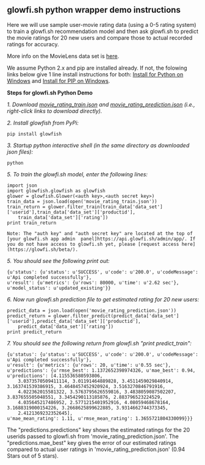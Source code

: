 glowfi.sh python wrapper demo instructions
-----------

Here we will use sample user-movie rating data  (using a 0-5 rating system) to train a glowfi.sh recommendation model and then ask glowfi.sh to predict the movie ratings for 20 new users and compare those to actual recorded ratings for accuracy.

More info on the MovieLens data set is [here](http://files.grouplens.org/datasets/movielens/ml-100k-README.txt).

We assume Python 2.x and pip are installed already. If not, the folowing links below give 1 line install instructions for both: 
[Install for Python on Windows](https://www.python.org/downloads/windows/) and 
[Install for PIP on Windows](http://stackoverflow.com/questions/4750806/how-to-install-pip-on-windows).

**Steps for glowfi.sh Python Demo**

*1. Download [movie_rating_train.json](https://github.com/glowfishAPI/glowfish-py/blob/master/test/movie_rating_train.json) and [movie_rating_prediction.json](https://github.com/glowfishAPI/glowfish-py/blob/master/test/movie_rating_prediction.json) (i.e., right-click links to download directly).*

*2. Install glowfish from PyPi:*

    pip install glowfish

*3. Startup python interactive shell (in the same directory as downloaded json files):*

    python

*5. To train the glowfi.sh model, enter the following lines:*

    import json
    import glowfish.glowfish as glowfish
    glower = glowfish.Glower(<auth key>,<auth secret key>)
    train_data = json.load(open('movie_rating_train.json'))
    train_return = glower.filter_train(train_data['data_set']['userid'],train_data['data_set']['productid'],
        train_data['data_set']['rating'])
    print train_return
    
    Note: The "auth key" and "auth secret key" are located at the top of [your glowfi.sh app admin  panel]https://api.glowfi.sh/admin/app/. If you do not have access to glowfi.sh yet, please [request access here](https://glowfi.sh/beta/).

*5. You should see the following print out:*

    {u'status': {u'status': u'SUCCESS', u'code': u'200.0', u'codeMessage': u'Api completed successfully'},
    u'result': {u'metrics': {u'rows': 80000, u'time': u'2.62 sec'}, u'model_status': u'updated_existing'}}

*6. Now run glowfi.sh prediction file to get estimated rating for 20 new users:*

    predict_data = json.load(open('movie_rating_prediction.json'))
    predict_return = glower.filter_predict(predict_data['data_set']['userid'],predict_data['data_set']['productid'],
        predict_data['data_set']['rating'])
    print predict_return

*7. You should see the following return from glowfi.sh "print predict_train":*

    {u'status': {u'status': u'SUCCESS', u'code': u'200.0', u'codeMessage': u'Api completed successfully'},
    u'result': {u'metrics': {u'rows': 20, u'time': u'0.55 sec'},
    u'predictions': {u'rmse_best': 1.1372652398974326, u'mae_best': 0.94, u'predictions': [4.115536580593806, 
        3.0373570509411114, 3.01191464889828, 3.4511459029840914, 3.163741539386915, 3.4648457452920924, 3.5163270846791916,
        4.022362015581322, 3.5763795626559816, 3.4838059087502207, 3.837655505048551, 3.3454290113185876, 2.883796523224529,
        4.035645217486952, 2.5771215401952916, 4.08059468678164, 3.1688319000154226, 3.2668625899622885, 3.9314662744373345,
        2.4121369232352645],
    u'mae_mean_rating': 1.11, u'rmse_mean_rating': 1.3655721804330099}}}

The "predictions.predictions" key shows the estimated ratings for the 20 userids passed to glowfi.sh from  'movie_rating_prediction.json'. The "predictions.mae_best" key gives the error of our estimated ratings compared to actual user ratings in 'movie_rating_prediction.json' (0.94 Stars out of 5 stars).
